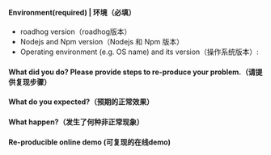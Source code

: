<!--
1. 官方 *Issue* 只用于报告 *bug* 和 *feature* 建议。使用与技术咨询类建议到 [Stack Overflow](http://stackoverflow.com/questions/tagged/webpack) 或 [Segment Fault](https://segmentfault.com/t/webpack) 等第三方社区提问，官方暂无足够精力提供此类服务，感谢您的理解。
2. 提问前建议先搜索以下资料 [issue列表](https://github.com/sorrycc/roadhog/issues?utf8=%E2%9C%93&q=is%3Aissue)。
3. 建议使用英文提问，便于讨论被更多的人阅读和回答。如果表达上确实较复杂，可以使用英文标题加中文描述。
4. 报告 *bug* 时请务必按照最下方的模板书写，并尽可能提供源代码、复现步骤、复现演示、GIF 演示等。
5. 若粘贴源码，尽量避免截图，建议使用 Markdown 代码格式化。关于如何在 Markdown 中书写代码可以参考[文档](https://segmentfault.com/markdown)
-->

<!-- BUG TEMPLATE -->

#### Environment(required) | 环境（必填）

- roadhog version（roadhog版本）
- Nodejs and Npm version（Nodejs 和 Npm 版本）
- Operating environment (e.g. OS name) and its version（操作系统版本）:

#### What did you do? Please provide steps to re-produce your problem.（请提供复现步骤）



#### What do you expected?（预期的正常效果）



#### What happen?（发生了何种非正常现象）


#### Re-producible online demo (可复现的在线demo)

<!--
Compile or tool configuration issues: Put the sample code on GitHub/Coding.net, so we can figure it out.（构建工具或环境配置类问题请提供 github 项目示例源码偏于排查）




